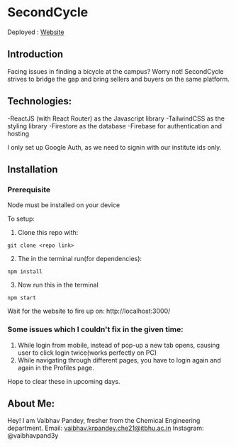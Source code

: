 # SecondCycle
Deployed : [Website](https://secondcycle-bc49d.web.app)

## Introduction
Facing issues in finding a bicycle at the campus? Worry not!
SecondCycle strives to bridge the gap and bring sellers and buyers on the same platform.

## Technologies:
-ReactJS (with React Router) as the Javascript library
-TailwindCSS as the styling library
-Firestore as the database
-Firebase for authentication and hosting

I only set up Google Auth, as we need to signin with our institute ids only.

## Installation

### Prerequisite
Node must be installed on your device

To  setup:
1. Clone this repo with:
```
git clone <repo link>
```
2. The in the terminal run(for dependencies):
```
npm install
```
3. Now run this in the terminal
```
npm start
```

Wait for the website to fire up on: http://localhost:3000/

### Some issues which I couldn't fix in the given time:
1. While login from mobile, instead of pop-up a new tab opens, causing user to click login twice(works perfectly on PC)
2. While navigating through different pages, you have to login again and again in the Profiles page. 

Hope to clear these in upcoming days.

## About Me:

Hey! I am Vaibhav Pandey, fresher from the Chemical Engineering department. 
Email: vaibhav.krpandey.che21@itbhu.ac.in
Instagram: @vaibhavpand3y








